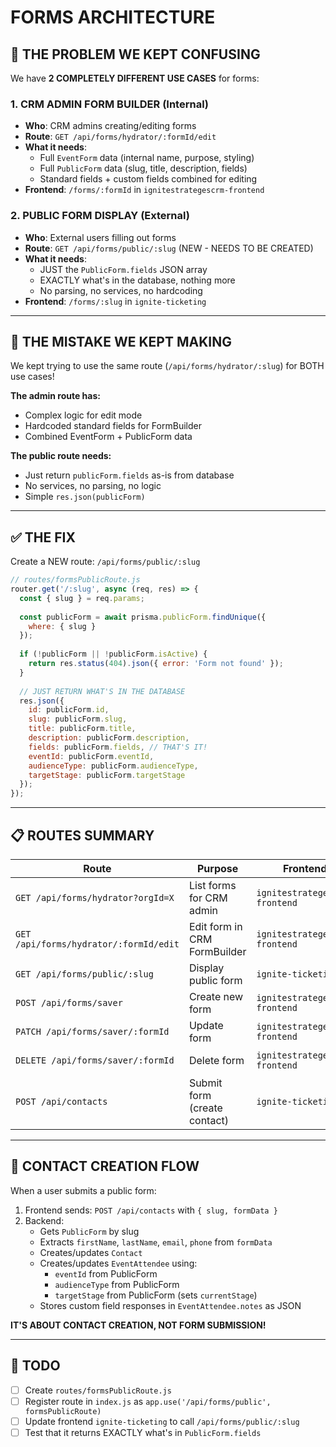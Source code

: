# FORMS ARCHITECTURE

## 🎯 **THE PROBLEM WE KEPT CONFUSING**

We have **2 COMPLETELY DIFFERENT USE CASES** for forms:

### 1. **CRM ADMIN FORM BUILDER** (Internal)
- **Who**: CRM admins creating/editing forms
- **Route**: `GET /api/forms/hydrator/:formId/edit`
- **What it needs**: 
  - Full `EventForm` data (internal name, purpose, styling)
  - Full `PublicForm` data (slug, title, description, fields)
  - Standard fields + custom fields combined for editing
- **Frontend**: `/forms/:formId` in `ignitestrategescrm-frontend`

### 2. **PUBLIC FORM DISPLAY** (External)
- **Who**: External users filling out forms
- **Route**: `GET /api/forms/public/:slug` (NEW - NEEDS TO BE CREATED)
- **What it needs**: 
  - JUST the `PublicForm.fields` JSON array
  - EXACTLY what's in the database, nothing more
  - No parsing, no services, no hardcoding
- **Frontend**: `/forms/:slug` in `ignite-ticketing`

---

## 🚨 **THE MISTAKE WE KEPT MAKING**

We kept trying to use the same route (`/api/forms/hydrator/:slug`) for BOTH use cases!

**The admin route has:**
- Complex logic for edit mode
- Hardcoded standard fields for FormBuilder
- Combined EventForm + PublicForm data

**The public route needs:**
- Just return `publicForm.fields` as-is from database
- No services, no parsing, no logic
- Simple `res.json(publicForm)`

---

## ✅ **THE FIX**

Create a NEW route: `/api/forms/public/:slug`

```javascript
// routes/formsPublicRoute.js
router.get('/:slug', async (req, res) => {
  const { slug } = req.params;
  
  const publicForm = await prisma.publicForm.findUnique({
    where: { slug }
  });
  
  if (!publicForm || !publicForm.isActive) {
    return res.status(404).json({ error: 'Form not found' });
  }
  
  // JUST RETURN WHAT'S IN THE DATABASE
  res.json({
    id: publicForm.id,
    slug: publicForm.slug,
    title: publicForm.title,
    description: publicForm.description,
    fields: publicForm.fields, // THAT'S IT!
    eventId: publicForm.eventId,
    audienceType: publicForm.audienceType,
    targetStage: publicForm.targetStage
  });
});
```

---

## 📋 **ROUTES SUMMARY**

| Route | Purpose | Frontend | Returns |
|-------|---------|----------|---------|
| `GET /api/forms/hydrator?orgId=X` | List forms for CRM admin | `ignitestrategescrm-frontend` | Array of form summaries |
| `GET /api/forms/hydrator/:formId/edit` | Edit form in CRM FormBuilder | `ignitestrategescrm-frontend` | EventForm + PublicForm with all fields |
| `GET /api/forms/public/:slug` | Display public form | `ignite-ticketing` | PublicForm.fields JSON only |
| `POST /api/forms/saver` | Create new form | `ignitestrategescrm-frontend` | Created form IDs |
| `PATCH /api/forms/saver/:formId` | Update form | `ignitestrategescrm-frontend` | Updated form |
| `DELETE /api/forms/saver/:formId` | Delete form | `ignitestrategescrm-frontend` | Success message |
| `POST /api/contacts` | Submit form (create contact) | `ignite-ticketing` | Contact + Attendee IDs |

---

## 🎯 **CONTACT CREATION FLOW**

When a user submits a public form:

1. Frontend sends: `POST /api/contacts` with `{ slug, formData }`
2. Backend:
   - Gets `PublicForm` by slug
   - Extracts `firstName`, `lastName`, `email`, `phone` from `formData`
   - Creates/updates `Contact`
   - Creates/updates `EventAttendee` using:
     - `eventId` from PublicForm
     - `audienceType` from PublicForm
     - `targetStage` from PublicForm (sets `currentStage`)
   - Stores custom field responses in `EventAttendee.notes` as JSON

**IT'S ABOUT CONTACT CREATION, NOT FORM SUBMISSION!**

---

## 🚀 **TODO**

- [ ] Create `routes/formsPublicRoute.js`
- [ ] Register route in `index.js` as `app.use('/api/forms/public', formsPublicRoute)`
- [ ] Update frontend `ignite-ticketing` to call `/api/forms/public/:slug`
- [ ] Test that it returns EXACTLY what's in `PublicForm.fields`
